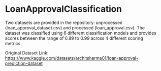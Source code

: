 # LoanApprovalClassification
Two datasets are provided in the repository: unprocessed (loan_approval_dataset.csv) and processed (loan_approval.csv).
The dataset was classified using 6 different classification models and provides scores between the range of 0.89 to 0.99 across 4 different scoring metrics.

Original Dataset Link:
https://www.kaggle.com/datasets/architsharma01/loan-approval-prediction-dataset
